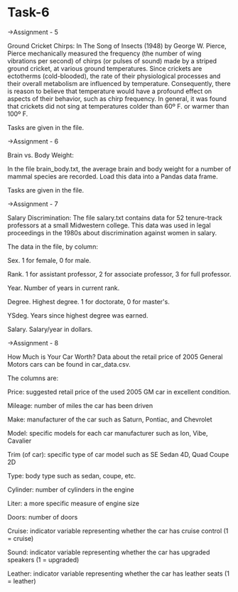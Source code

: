 # Task-6

->Assignment - 5

  Ground Cricket Chirps:
  In The Song of Insects (1948) by George W. Pierce, Pierce mechanically measured the frequency (the number of wing vibrations per second) of chirps (or pulses of       sound) made by a striped ground cricket, at various ground temperatures. Since crickets are ectotherms (cold-blooded), the rate of their physiological processes and   their overall metabolism are influenced by temperature. Consequently, there is reason to believe that temperature would have a profound effect on aspects of their     behavior, such as chirp frequency.
  In general, it was found that crickets did not sing at temperatures colder than 60º F. or warmer than 100º F.
  
  Tasks are given in the file.

->Assignment - 6

  Brain vs. Body Weight:
  
  In the file brain_body.txt, the average brain and body weight for a number of mammal species are recorded. Load this data into a Pandas data frame.
  
  Tasks are given in the file.

->Assignment - 7

  Salary Discrimination:
  The file salary.txt contains data for 52 tenure-track professors at a small Midwestern college. This data was used in legal proceedings in the 1980s about discrimination against women in salary.

  The data in the file, by column:

  Sex. 1 for female, 0 for male.
  
  Rank. 1 for assistant professor, 2 for associate professor, 3 for full professor.
  
  Year. Number of years in current rank.
  
  Degree. Highest degree. 1 for doctorate, 0 for master's.
  
  YSdeg. Years since highest degree was earned.
  
  Salary. Salary/year in dollars.
  
->Assignment - 8

How Much is Your Car Worth?
Data about the retail price of 2005 General Motors cars can be found in car_data.csv.

The columns are:

Price: suggested retail price of the used 2005 GM car in excellent condition.

Mileage: number of miles the car has been driven

Make: manufacturer of the car such as Saturn, Pontiac, and Chevrolet

Model: specific models for each car manufacturer such as Ion, Vibe, Cavalier

Trim (of car): specific type of car model such as SE Sedan 4D, Quad Coupe 2D

Type: body type such as sedan, coupe, etc.

Cylinder: number of cylinders in the engine

Liter: a more specific measure of engine size

Doors: number of doors

Cruise: indicator variable representing whether the car has cruise control (1 = cruise)

Sound: indicator variable representing whether the car has upgraded speakers (1 = upgraded)

Leather: indicator variable representing whether the car has leather seats (1 = leather)

 
